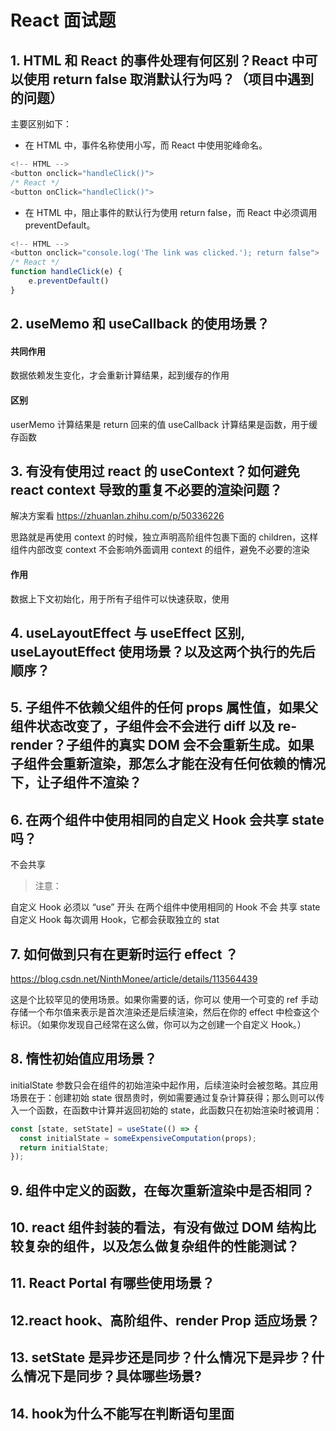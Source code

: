 # React 面试题

## 1. HTML 和 React 的事件处理有何区别？React 中可以使用 return false 取消默认行为吗？（项目中遇到的问题）

主要区别如下：

- 在 HTML 中，事件名称使用小写，而 React 中使用驼峰命名。

```js
<!-- HTML -->
<button onclick="handleClick()">
/* React */
<button onClick="handleClick()">
```

- 在 HTML 中，阻止事件的默认行为使用 return false，而 React 中必须调用 preventDefault。

```js
<!-- HTML -->
<button onclick="console.log('The link was clicked.'); return false">
/* React */
function handleClick(e) {
    e.preventDefault()
}
```

## 2. useMemo 和 useCallback 的使用场景？

#### 共同作用

数据依赖发生变化，才会重新计算结果，起到缓存的作用

#### 区别

userMemo 计算结果是 return 回来的值
useCallback 计算结果是函数，用于缓存函数

## 3. 有没有使用过 react 的 useContext？如何避免 react context 导致的重复不必要的渲染问题？

解决方案看 https://zhuanlan.zhihu.com/p/50336226

思路就是再使用 context 的时候，独立声明高阶组件包裹下面的 children，这样组件内部改变 context 不会影响外面调用 context 的组件，避免不必要的渲染

#### 作用

数据上下文初始化，用于所有子组件可以快速获取，使用

## 4. useLayoutEffect 与 useEffect 区别, useLayoutEffect 使用场景？以及这两个执行的先后顺序？

## 5. 子组件不依赖父组件的任何 props 属性值，如果父组件状态改变了，子组件会不会进行 diff 以及 re-render？子组件的真实 DOM 会不会重新生成。如果子组件会重新渲染，那怎么才能在没有任何依赖的情况下，让子组件不渲染？

## 6. 在两个组件中使用相同的自定义 Hook 会共享 state 吗？

不会共享

> 注意：

自定义 Hook 必须以 “use” 开头
在两个组件中使用相同的 Hook 不会 共享 state
自定义 Hook 每次调用 Hook，它都会获取独立的 stat

## 7. 如何做到只有在更新时运行 effect ？

https://blog.csdn.net/NinthMonee/article/details/113564439

这是个比较罕见的使用场景。如果你需要的话，你可以 使用一个可变的 ref 手动存储一个布尔值来表示是首次渲染还是后续渲染，然后在你的 effect 中检查这个标识。（如果你发现自己经常在这么做，你可以为之创建一个自定义 Hook。）

## 8. 惰性初始值应用场景？

initialState 参数只会在组件的初始渲染中起作用，后续渲染时会被忽略。其应用场景在于：创建初始 state 很昂贵时，例如需要通过复杂计算获得；那么则可以传入一个函数，在函数中计算并返回初始的 state，此函数只在初始渲染时被调用：

```js
const [state, setState] = useState(() => {
  const initialState = someExpensiveComputation(props);
  return initialState;
});
```

## 9. 组件中定义的函数，在每次重新渲染中是否相同？

## 10. react 组件封装的看法，有没有做过 DOM 结构比较复杂的组件，以及怎么做复杂组件的性能测试？

## 11. React Portal 有哪些使用场景？

## 12.react hook、高阶组件、render Prop 适应场景？

## 13. setState 是异步还是同步？什么情况下是异步？什么情况下是同步？具体哪些场景?

## 14. hook为什么不能写在判断语句里面
